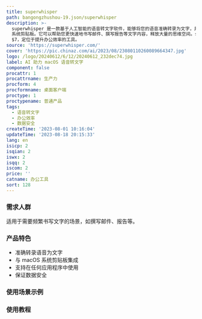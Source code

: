 ```yaml
---
title: superwhisper
path: bangongzhushou-19.json/superwhisper
description: >-
  superwhisper 是一款基于人工智能的语音转文字软件，能够将您的语音准确转录为文字，并集成于 macOS
  系统剪贴板。它可以帮助您更快速地书写邮件、撰写报告等文字内容，释放大量的思维空间。superwhisper 采用客户端本地化运行，保证您的数据安全。定价为
  $7，定位于提升办公效率的工具。
source: 'https://superwhisper.com/'
cover: 'https://pic.chinaz.com/ai/2023/08/23080110260089664347.jpg'
logo: /logo/20240612/6/12/20240612_232dec74.jpg
label: AI 助力 macOS 语音转文字
component: false
procattr: 1
procattrname: 生产力
procform: 4
procformname: 桌面客户端
proctype: 1
proctypename: 普通产品
tags:
  - 语音转文字
  - 办公效率
  - 数据安全
createTime: '2023-08-01 10:16:04'
updateTime: '2023-08-18 20:15:33'
lang: en
isicp: 2
isqian: 2
iswx: 2
isqq: 2
iscom: 2
price: ''
catname: 办公工具
sort: 128
---
```




### 需求人群
适用于需要频繁书写文字的场景，如撰写邮件、报告等。

### 产品特色
- 准确转录语音为文字
- 与 macOS 系统剪贴板集成
- 支持在任何应用程序中使用
- 保证数据安全

### 使用场景示例


### 使用教程


  

